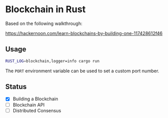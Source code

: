 # Blockchain in Rust

Based on the following walkthrough:

https://hackernoon.com/learn-blockchains-by-building-one-117428612f46

## Usage

```sh
RUST_LOG=blockchain,logger=info cargo run
```

The `PORT` environment variable can be used to set a custom port number.

## Status

- [x] Building a Blockchain
- [ ] Blockchain API
- [ ] Distributed Consensus
